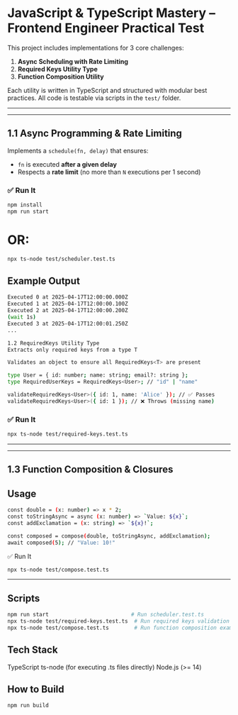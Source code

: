 # JavaScript & TypeScript Mastery – Frontend Engineer Practical Test

This project includes implementations for 3 core challenges:

1. **Async Scheduling with Rate Limiting**
2. **Required Keys Utility Type**
3. **Function Composition Utility**

Each utility is written in TypeScript and structured with modular best practices. All code is testable via scripts in the `test/` folder.

---

---

## 1.1 Async Programming & Rate Limiting

Implements a `schedule(fn, delay)` that ensures:

- `fn` is executed **after a given delay**
- Respects a **rate limit** (no more than `N` executions per 1 second)

### ✅ Run It

```bash
npm install
npm run start
```

# OR:

```bash
npx ts-node test/scheduler.test.ts
```

## Example Output

```bash
Executed 0 at 2025-04-17T12:00:00.000Z
Executed 1 at 2025-04-17T12:00:00.100Z
Executed 2 at 2025-04-17T12:00:00.200Z
(wait 1s)
Executed 3 at 2025-04-17T12:00:01.250Z
...

1.2 RequiredKeys Utility Type
Extracts only required keys from a type T

Validates an object to ensure all RequiredKeys<T> are present

type User = { id: number; name: string; email?: string };
type RequiredUserKeys = RequiredKeys<User>; // "id" | "name"

validateRequiredKeys<User>({ id: 1, name: 'Alice' }); // ✅ Passes
validateRequiredKeys<User>({ id: 1 }); // ❌ Throws (missing name)

```

### ✅ Run It

```bash
npx ts-node test/required-keys.test.ts
```

---

---

## 1.3 Function Composition & Closures

## Usage

```bash
const double = (x: number) => x * 2;
const toStringAsync = async (x: number) => `Value: ${x}`;
const addExclamation = (x: string) => `${x}!`;

const composed = compose(double, toStringAsync, addExclamation);
await composed(5); // "Value: 10!"

```

✅ Run It

```bash
npx ts-node test/compose.test.ts
```

---

## Scripts

```bash
npm run start                          # Run scheduler.test.ts
npx ts-node test/required-keys.test.ts  # Run required keys validation
npx ts-node test/compose.test.ts        # Run function composition example
```

## Tech Stack

TypeScript
ts-node (for executing .ts files directly)
Node.js (>= 14)

## How to Build

```bash
npm run build
```
